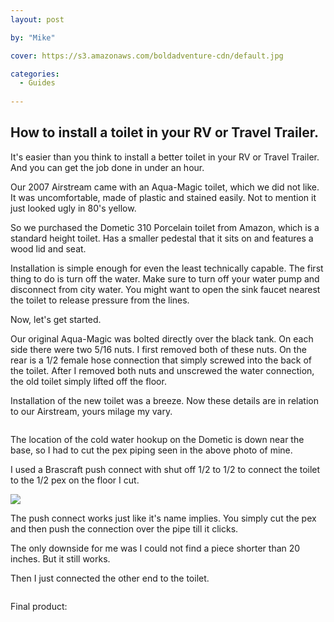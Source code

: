 ```yaml
---
layout: post

by: "Mike"

cover: https://s3.amazonaws.com/boldadventure-cdn/default.jpg

categories:
  - Guides
  
---
```


## How to install a toilet in your RV or Travel Trailer.

It's easier than you think to install a better toilet in your RV or Travel Trailer. And you can get the job done in under an hour.

Our 2007 Airstream came with an Aqua-Magic toilet, which we did not like. It was uncomfortable, made of plastic and stained easily. Not to mention it just looked ugly in 80's yellow. 

So we purchased the Dometic 310 Porcelain toilet from Amazon, which is a standard height toilet. Has a smaller pedestal that it sits on and features a wood lid and seat.

Installation is simple enough for even the least technically capable. The first thing to do is turn off the water. Make sure to turn off your water pump and disconnect from city water. You might want to open the sink faucet nearest the toilet to release pressure from the lines.

Now, let's get started.

Our original Aqua-Magic was bolted directly over the black tank. On each side there were two 5/16 nuts. I first removed both of these nuts. On the rear is a 1/2 female hose connection that simply screwed into the back of the toilet. After I removed both nuts and unscrewed the water connection, the old toilet simply lifted off the floor.

Installation of the new toilet was a breeze. Now these details are in relation to our Airstream, yours milage my vary.

<img src="https://lh5.googleusercontent.com/-DwN3y83Pj3s/VTKr1cCyVPI/AAAAAAAAAS8/xoMoxBCS7VM/w1740-h1422-no/IMG_5883.jpg" alt="">

The location of the cold water hookup on the Dometic is down near the base, so I had to cut the pex piping seen in the above photo of mine.

I used a Brascraft push connect with shut off 1/2 to 1/2 to connect the toilet to the 1/2 pex on the floor I cut.

<img src="https://lh6.googleusercontent.com/OTG1DIoz7uc5EF9s1ta1B_AmhXi4tMrA8tMzD9-E-T4=w2004-h1044-no">

The push connect works just like it's name implies. You simply cut the pex and then push the connection over the pipe till it clicks.

The only downside for me was I could not find a piece shorter than 20 inches. But it still works.

Then I just connected the other end to the toilet.

<img src="https://lh3.googleusercontent.com/-cnq8VJk5UC8/VTKr3ZxE7MI/AAAAAAAAASM/ecl2F1-uihU/w1496-h1422-no/IMG_5911.jpg" alt="">


Final product:

<img src="https://lh4.googleusercontent.com/-yNbfwvzDnvc/VTKr1QfKEUI/AAAAAAAAARY/3vS3SIc2c54/s1422-no/2015-04-16-23.36.56.jpg" alt="">